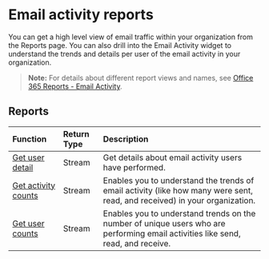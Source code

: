 # Email activity reports

You can get a high level view of email traffic within your organization from the Reports page. You can also drill into the Email Activity widget to understand the trends and details per user of the email activity in your organization.

> **Note:** For details about different report views and names, see [Office 365 Reports - Email Activity](https://support.office.com/client/Email-activity-1cbe2c00-ca65-4fb9-9663-1bbfa58ebe44).

## Reports

| Function                                 | Return Type | Description                              |
| :--------------------------------------- | :---------- | :--------------------------------------- |
| [Get user detail](../api/reportroot_emailactivityuserdetail.md) | Stream      | Get details about email activity users have performed. |
| [Get activity counts](../api/reportroot_emailactivitycounts.md) | Stream      | Enables you to understand the trends of email activity (like how many were sent, read, and received) in your organization. |
| [Get user counts](../api/reportroot_emailactivityusercounts.md) | Stream      | Enables you to understand trends on the number of unique users who are performing email activities like send, read, and receive. |
